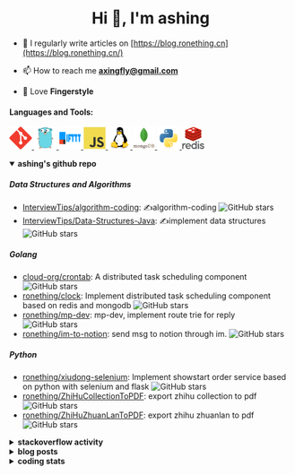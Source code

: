 <h1 align="center">Hi 👋, I'm ashing</h1>

- 📝 I regularly write articles on [https://blog.ronething.cn](https://blog.ronething.cn/)

- 📫 How to reach me **axingfly@gmail.com**

- 🎸 Love **Fingerstyle**

<h4 align="left">Languages and Tools:</h4>
<p align="left"> <a href="https://git-scm.com/" target="_blank" rel="noreferrer"> <img src="./icons/git-scm-icon.svg" alt="git" width="40" height="40"/> </a> <a href="https://golang.org" target="_blank" rel="noreferrer"> <img src="./icons/go-original.svg" alt="go" width="40" height="40"/> </a> <a href="https://ifttt.com/" target="_blank" rel="noreferrer"> <img src="./icons/ifttt-ar21.svg" alt="ifttt" width="40" height="40"/> </a> <a href="https://developer.mozilla.org/en-US/docs/Web/JavaScript" target="_blank" rel="noreferrer"> <img src="./icons/javascript-original.svg" alt="javascript" width="40" height="40"/> </a> <a href="https://www.linux.org/" target="_blank" rel="noreferrer"> <img src="./icons/linux-original.svg" alt="linux" width="40" height="40"/> </a> <a href="https://www.mongodb.com/" target="_blank" rel="noreferrer"> <img src="./icons/mongodb-original-wordmark.svg" alt="mongodb" width="40" height="40"/> </a> <a href="https://www.python.org" target="_blank" rel="noreferrer"> <img src="./icons/python-original.svg" alt="python" width="40" height="40"/> </a> <a href="https://redis.io" target="_blank" rel="noreferrer"> <img src="./icons/redis-original-wordmark.svg" alt="redis" width="40" height="40"/> </a>

<details open>
  <summary><b>ashing's github repo</b></summary>

##### Data Structures and Algorithms

- [InterviewTips/algorithm-coding](https://github.com/InterviewTips/algorithm-coding): ✍️algorithm-coding  ![GitHub stars](https://img.shields.io/github/stars/InterviewTips/algorithm-coding?style=flat-square)
- [InterviewTips/Data-Structures-Java](https://github.com/InterviewTips/Data-Structures-Java): ✍️implement data structures ![GitHub stars](https://img.shields.io/github/stars/InterviewTips/Data-Structures-Java?style=flat-square)

##### Golang

- [cloud-org/crontab](https://github.com/cloud-org/crontab): A distributed task scheduling component ![GitHub stars](https://img.shields.io/github/stars/cloud-org/crontab?style=flat-square)
- [ronething/clock](https://github.com/ronething/clock): Implement distributed task scheduling component based on redis and mongodb ![GitHub stars](https://img.shields.io/github/stars/ronething/clock?style=flat-square)
- [ronething/mp-dev](https://github.com/ronething/mp-dev): mp-dev, implement route trie for reply ![GitHub stars](https://img.shields.io/github/stars/ronething/mp-dev?style=flat-square)
- [ronething/im-to-notion](https://github.com/ronething/im-to-notion): send msg to notion through im. ![GitHub stars](https://img.shields.io/github/stars/ronething/im-to-notion?style=flat-square)

##### Python

- [ronething/xiudong-selenium](https://github.com/ronething/xiudong-selenium): Implement showstart order service based on python with selenium and flask ![GitHub stars](https://img.shields.io/github/stars/ronething/xiudong-selenium?style=flat-square)
- [ronething/ZhiHuCollectionToPDF](https://github.com/ronething/ZhiHuCollectionToPDF): export zhihu collection to pdf ![GitHub stars](https://img.shields.io/github/stars/ronething/ZhiHuCollectionToPDF?style=flat-square)
- [ronething/ZhiHuZhuanLanToPDF](https://github.com/ronething/ZhiHuZhuanLanToPDF): export zhihu zhuanlan to pdf ![GitHub stars](https://img.shields.io/github/stars/ronething/ZhiHuZhuanLanToPDF?style=flat-square)

</details>

<details>
  <summary><b>stackoverflow activity</b></summary>
  <br/>

<!-- STACKOVERFLOW:START -->
- [Answer by ashing for Golang Logrus Enable Opentelemetry Trace ID and Span ID in all Application Logs](https://stackoverflow.com/questions/72812236/golang-logrus-enable-opentelemetry-trace-id-and-span-id-in-all-application-logs/72839497#72839497)
- [Answer by ashing for Docker: Go server does not respond](https://stackoverflow.com/questions/72783444/docker-go-server-does-not-respond/72783904#72783904)
- [Answer by ashing for Why does an array field in a Go struct default to null when inserted into mongoDB database?](https://stackoverflow.com/questions/72724175/why-does-an-array-field-in-a-go-struct-default-to-null-when-inserted-into-mongod/72781724#72781724)
- [Answer by ashing for Mongodb how to search by regex OR on many fields?](https://stackoverflow.com/questions/72780053/mongodb-how-to-search-by-regex-or-on-many-fields/72780187#72780187)
- [Answer by ashing for How to create a dictionary out of weird list format?](https://stackoverflow.com/questions/72779914/how-to-create-a-dictionary-out-of-weird-list-format/72779993#72779993)
<!-- STACKOVERFLOW:END -->
</details>

<details>
  <summary><b>blog posts</b></summary>
  <br/>

<!-- BLOG-POST-LIST:START -->
 - [Xiudong-Go Release](https://blog.ronething.cn/20230227-xiudong-go.html) - 2023-02-27T18:22:20Z
 - [GitHub Star Migration](https://blog.ronething.cn/20230223-star-migration.html) - 2023-02-23T20:29:22Z
 - [Build Apache APISIX From Source On M2 Pro](https://blog.ronething.cn/20230212-build-apisix-on-m2-pro.html) - 2023-02-12T15:50:19Z
 - [zhengzaitv-go release](https://blog.ronething.cn/20220629-zhengzaitv-go.html) - 2022-06-29T09:59:23Z
 - [go-zero gin jaeger trace](https://blog.ronething.cn/20220628-go-zero-trace-gin.html) - 2022-06-28T09:59:23Z<!-- BLOG-POST-LIST:END -->

</details>

  
<details>
  <summary><b>coding stats</b></summary>
  <br/>

<!--START_SECTION:waka-->
**🐱 My GitHub Data** 

> 🏆 472 Contributions in the Year 2024
 > 
> 📦 764.7 kB Used in GitHub's Storage 
 > 
> 📜 73 Public Repositories 
 > 
**I'm a Night 🦉** 

```text
🌞 Morning    42 commits     ██░░░░░░░░░░░░░░░░░░░░░░░   10.69% 
🌆 Daytime    127 commits    ████████░░░░░░░░░░░░░░░░░   32.32% 
🌃 Evening    152 commits    █████████░░░░░░░░░░░░░░░░   38.68% 
🌙 Night      72 commits     ████░░░░░░░░░░░░░░░░░░░░░   18.32%
```
📅 **I'm Most Productive on Saturday** 

```text
Monday       31 commits     ██░░░░░░░░░░░░░░░░░░░░░░░   7.89% 
Tuesday      33 commits     ██░░░░░░░░░░░░░░░░░░░░░░░   8.4% 
Wednesday    46 commits     ███░░░░░░░░░░░░░░░░░░░░░░   11.7% 
Thursday     48 commits     ███░░░░░░░░░░░░░░░░░░░░░░   12.21% 
Friday       52 commits     ███░░░░░░░░░░░░░░░░░░░░░░   13.23% 
Saturday     103 commits    ██████░░░░░░░░░░░░░░░░░░░   26.21% 
Sunday       80 commits     █████░░░░░░░░░░░░░░░░░░░░   20.36%
```


📊 **This Week I Spent My Time On** 

```text
⌚︎ Time Zone: Asia/Shanghai

💬 Programming Languages: 
Go                       16 hrs 14 mins      █████████████████████░░░░   84.48% 
YAML                     1 hr 27 mins        ██░░░░░░░░░░░░░░░░░░░░░░░   7.57% 
SQL                      48 mins             █░░░░░░░░░░░░░░░░░░░░░░░░   4.16% 
Text                     15 mins             ░░░░░░░░░░░░░░░░░░░░░░░░░   1.35% 
Makefile                 10 mins             ░░░░░░░░░░░░░░░░░░░░░░░░░   0.91%

🔥 Editors: 
IntelliJ                 18 hrs 57 mins      ████████████████████████░   98.55% 
Neovim                   16 mins             ░░░░░░░░░░░░░░░░░░░░░░░░░   1.45%

💻 Operating System: 
Mac                      19 hrs 14 mins      █████████████████████████   100.0%
```

**I Mostly Code in Go** 

```text
Go                       36 repos            ██████████░░░░░░░░░░░░░░░   42.35% 
Python                   19 repos            █████░░░░░░░░░░░░░░░░░░░░   22.35% 
JavaScript               6 repos             █░░░░░░░░░░░░░░░░░░░░░░░░   7.06% 
Java                     4 repos             █░░░░░░░░░░░░░░░░░░░░░░░░   4.71% 
HTML                     3 repos             █░░░░░░░░░░░░░░░░░░░░░░░░   3.53%
```



 Last Updated on 28/03/2024 09:31:34 UTC+08:00
<!--END_SECTION:waka-->

</details>
